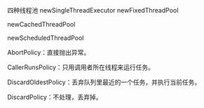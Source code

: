 四种线程池
newSingleThreadExecutor
newFixedThreadPool

newCachedThreadPool

newScheduledThreadPool



AbortPolicy：直接抛出异常。

CallerRunsPolicy：只用调用者所在线程来运行任务。

DiscardOldestPolicy：丢弃队列里最近的一个任务，并执行当前任务。

DiscardPolicy：不处理，丢弃掉。